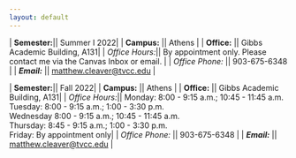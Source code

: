 ```yaml
---
layout: default
---
```

| **Semester:**|| Summer I 2022|
| <strong>Campus:</strong>      || Athens                   |
| **Office:**       || Gibbs Academic Building, A131|
| *Office Hours:*|| By appointment only. Please contact me via the Canvas Inbox or email. |
| *Office Phone:* || 903-675-6348                      |
| ***Email:***        || matthew.cleaver@tvcc.edu |



| **Semester:**|| Fall 2022|
| <strong>Campus:</strong>      || Athens                   |
| **Office:**       || Gibbs Academic Building, A131|
| *Office Hours:*||   Monday: 8:00 - 9:15 a.m.; 10:45 - 11:45 a.m.<br />
                      Tuesday: 8:00 - 9:15 a.m.; 1:00 - 3:30 p.m.<br />
                      Wednesday 8:00 - 9:15 a.m.; 10:45 - 11:45 a.m.<br />
                      Thursday: 8:45 - 9:15 a.m.; 1:00 - 3:30 p.m.<br />
                      Friday: By appointment only|
| *Office Phone:* || 903-675-6348                      |
| ***Email:***        || matthew.cleaver@tvcc.edu |
